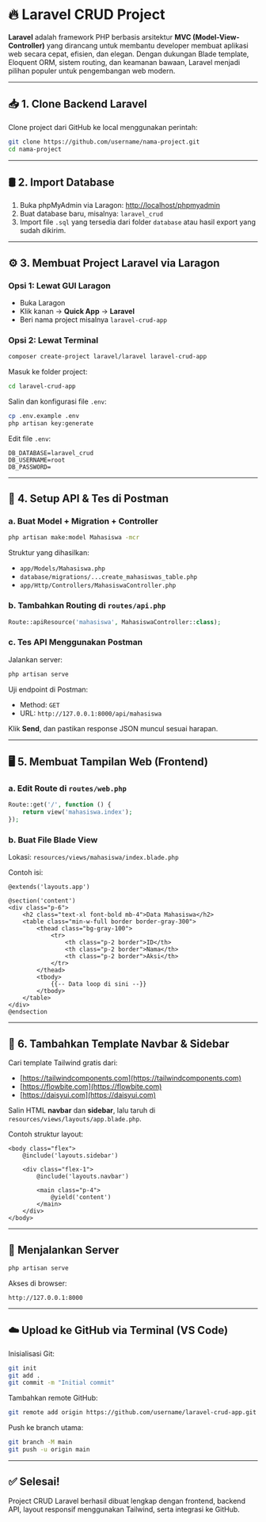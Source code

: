 # 🔥 Laravel CRUD Project

**Laravel** adalah framework PHP berbasis arsitektur **MVC (Model-View-Controller)** yang dirancang untuk membantu developer membuat aplikasi web secara cepat, efisien, dan elegan. Dengan dukungan Blade template, Eloquent ORM, sistem routing, dan keamanan bawaan, Laravel menjadi pilihan populer untuk pengembangan web modern.

---

## 📥 1. Clone Backend Laravel

Clone project dari GitHub ke local menggunakan perintah:

```bash
git clone https://github.com/username/nama-project.git
cd nama-project
```

---

## 🛢️ 2. Import Database

1. Buka phpMyAdmin via Laragon: [http://localhost/phpmyadmin](http://localhost/phpmyadmin)  
2. Buat database baru, misalnya: `laravel_crud`
3. Import file `.sql` yang tersedia dari folder `database` atau hasil export yang sudah dikirim.

---

## ⚙️ 3. Membuat Project Laravel via Laragon

### Opsi 1: Lewat GUI Laragon

- Buka Laragon
- Klik kanan → **Quick App** → **Laravel**
- Beri nama project misalnya `laravel-crud-app`

### Opsi 2: Lewat Terminal

```bash
composer create-project laravel/laravel laravel-crud-app
```

Masuk ke folder project:

```bash
cd laravel-crud-app
```

Salin dan konfigurasi file `.env`:

```bash
cp .env.example .env
php artisan key:generate
```

Edit file `.env`:

```env
DB_DATABASE=laravel_crud
DB_USERNAME=root
DB_PASSWORD=
```

---

## 🔧 4. Setup API & Tes di Postman

### a. Buat Model + Migration + Controller

```bash
php artisan make:model Mahasiswa -mcr
```

Struktur yang dihasilkan:

- `app/Models/Mahasiswa.php`
- `database/migrations/...create_mahasiswas_table.php`
- `app/Http/Controllers/MahasiswaController.php`

### b. Tambahkan Routing di `routes/api.php`

```php
Route::apiResource('mahasiswa', MahasiswaController::class);
```

### c. Tes API Menggunakan Postman

Jalankan server:

```bash
php artisan serve
```

Uji endpoint di Postman:

- Method: `GET`
- URL: `http://127.0.0.1:8000/api/mahasiswa`

Klik **Send**, dan pastikan response JSON muncul sesuai harapan.

---

## 🖥️ 5. Membuat Tampilan Web (Frontend)

### a. Edit Route di `routes/web.php`

```php
Route::get('/', function () {
    return view('mahasiswa.index');
});
```

### b. Buat File Blade View

Lokasi: `resources/views/mahasiswa/index.blade.php`

Contoh isi:

```blade
@extends('layouts.app')

@section('content')
<div class="p-6">
    <h2 class="text-xl font-bold mb-4">Data Mahasiswa</h2>
    <table class="min-w-full border border-gray-300">
        <thead class="bg-gray-100">
            <tr>
                <th class="p-2 border">ID</th>
                <th class="p-2 border">Nama</th>
                <th class="p-2 border">Aksi</th>
            </tr>
        </thead>
        <tbody>
            {{-- Data loop di sini --}}
        </tbody>
    </table>
</div>
@endsection
```

---

## 🧭 6. Tambahkan Template Navbar & Sidebar

Cari template Tailwind gratis dari:

- [https://tailwindcomponents.com](https://tailwindcomponents.com)
- [https://flowbite.com](https://flowbite.com)
- [https://daisyui.com](https://daisyui.com)

Salin HTML **navbar** dan **sidebar**, lalu taruh di `resources/views/layouts/app.blade.php`.

Contoh struktur layout:

```blade
<body class="flex">
    @include('layouts.sidebar')

    <div class="flex-1">
        @include('layouts.navbar')
        
        <main class="p-4">
            @yield('content')
        </main>
    </div>
</body>
```

---

## 💾 Menjalankan Server

```bash
php artisan serve
```

Akses di browser:

```
http://127.0.0.1:8000
```

---

## ☁️ Upload ke GitHub via Terminal (VS Code)

Inisialisasi Git:

```bash
git init
git add .
git commit -m "Initial commit"
```

Tambahkan remote GitHub:

```bash
git remote add origin https://github.com/username/laravel-crud-app.git
```

Push ke branch utama:

```bash
git branch -M main
git push -u origin main
```

---

## ✅ Selesai!

Project CRUD Laravel berhasil dibuat lengkap dengan frontend, backend API, layout responsif menggunakan Tailwind, serta integrasi ke GitHub.
